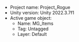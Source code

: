 <!-- UNITY CODE ASSIST INSTRUCTIONS START -->
- Project name: Project_Rogue
- Unity version: Unity 2022.3.7f1
- Active game object:
  - Name: MG_Items
  - Tag: Untagged
  - Layer: Default
<!-- UNITY CODE ASSIST INSTRUCTIONS END -->